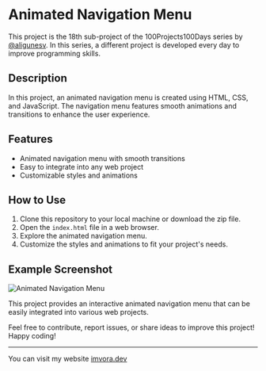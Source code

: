 # Animated Navigation Menu

This project is the 18th sub-project of the 100Projects100Days series by [@aligunesv](https://github.com/aligunesv). In this series, a different project is developed every day to improve programming skills.

## Description

In this project, an animated navigation menu is created using HTML, CSS, and JavaScript. The navigation menu features smooth animations and transitions to enhance the user experience.

## Features

- Animated navigation menu with smooth transitions
- Easy to integrate into any web project
- Customizable styles and animations

## How to Use

1. Clone this repository to your local machine or download the zip file.
2. Open the `index.html` file in a web browser.
3. Explore the animated navigation menu.
4. Customize the styles and animations to fit your project's needs.

## Example Screenshot

![Animated Navigation Menu](example-screenshot.png)

This project provides an interactive animated navigation menu that can be easily integrated into various web projects.

Feel free to contribute, report issues, or share ideas to improve this project! Happy coding!

----

You can visit my website [imvora.dev](https://www.imvora.dev)